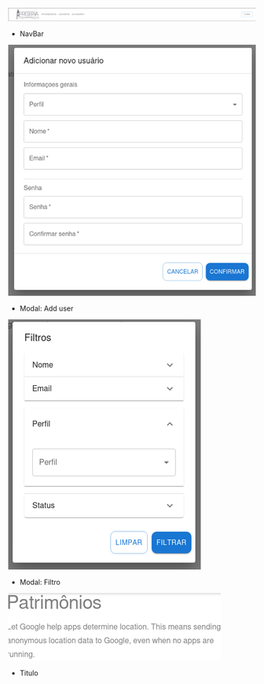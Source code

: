 
![alt text](https://github.com/IanGuim/ui-components/blob/main/public/screenshot/navbar.png)
- NavBar

![alt text](https://github.com/IanGuim/ui-components/blob/main/public/screenshot/adduser.png)
- Modal: Add user

![alt text](https://github.com/IanGuim/ui-components/blob/main/public/screenshot/filtro.png)
- Modal: Filtro

![alt text](https://github.com/IanGuim/ui-components/blob/main/public/screenshot/Titulo.png)
- Titulo
